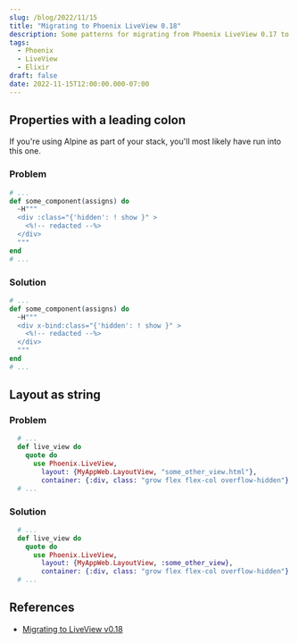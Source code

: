 ```yaml
---
slug: /blog/2022/11/15
title: "Migrating to Phoenix LiveView 0.18"
description: Some patterns for migrating from Phoenix LiveView 0.17 to 0.18.3
tags:
  - Phoenix
  - LiveView
  - Elixir
draft: false
date: 2022-11-15T12:00:00.000-07:00
---
```


## Properties with a leading colon

If you're using Alpine as part of your stack, you'll most likely have run into this one.

### Problem

```elixir
# ...
def some_component(assigns) do
  ~H"""
  <div :class="{'hidden': ! show }" >
    <%!-- redacted --%>
  </div>
  """
end
# ...
```

### Solution

```elixir
# ...
def some_component(assigns) do
  ~H"""
  <div x-bind:class="{'hidden': ! show }" >
    <%!-- redacted --%>
  </div>
  """
end
# ...
```

## Layout as string

### Problem

```elixir
  # ...
  def live_view do
    quote do
      use Phoenix.LiveView,
        layout: {MyAppWeb.LayoutView, "some_other_view.html"},
        container: {:div, class: "grow flex flex-col overflow-hidden"}
  # ...
```
### Solution

```elixir
  # ...
  def live_view do
    quote do
      use Phoenix.LiveView,
        layout: {MyAppWeb.LayoutView, :some_other_view},
        container: {:div, class: "grow flex flex-col overflow-hidden"}
  # ...
```

## References

[mtlv]: https://fly.io/phoenix-files/migrating-to-lv-0-18/

- [Migrating to LiveView v0.18][mtlv]
